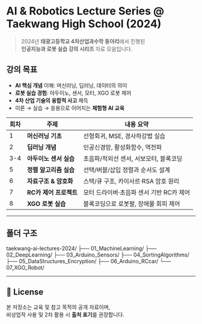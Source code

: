 # AI & Robotics Lecture Series @ Taekwang High School (2024)

> 2024년 **태광고등학교 4차산업과수학 동아리**에서 진행된  
> **인공지능과 로봇 실습 강의 시리즈** 자료 모음입니다.

## 강의 목표
- **AI 핵심 개념** 이해: 머신러닝, 딥러닝, 데이터의 의미  
- **로봇 실습 경험**: 아두이노, 센서, 모터, XGO 로봇 제어  
- **4차 산업 기술의 융합적 사고** 체득  
- 이론 → 실습 → 응용으로 이어지는 **체험형 AI 교육**

| 회차 | 주제 | 내용 요약 |
|------|------|------------|
| 1 | **머신러닝 기초** | 선형회귀, MSE, 경사하강법 실습 |
| 2 | **딥러닝 개념** | 인공신경망, 활성화함수, 역전파 |
| 3-4 | **아두이노 센서 실습** | 초음파/적외선 센서, 서보모터, 블록코딩 |
| 5 | **정렬 알고리즘 실습** | 선택/버블/삽입 정렬과 순서도 설계 |
| 6 | **자료구조 & 암호화** | 스택/큐 구조, 카이사르·RSA 암호 원리 |
| 7 | **RC카 제어 프로젝트** | 모터 드라이버·초음파 센서 기반 RC카 제어 |
| 8 | **XGO 로봇 실습** | 블록코딩으로 로봇팔, 장애물 회피 제어 |

---

## 폴더 구조

taekwang-ai-lectures-2024/
├── 01_MachineLearning/
├── 02_DeepLearning/
├── 03_Arduino_Sensors/
├── 04_SortingAlgorithms/
├── 05_DataStructures_Encryption/
├── 06_Arduino_RCcar/
└── 07_XGO_Robot/

---

## 🪪 License
본 저장소는 교육 및 참고 목적의 공개 자료이며,  
비상업적 사용 및 2차 활용 시 **출처 표기**를 권장합니다.